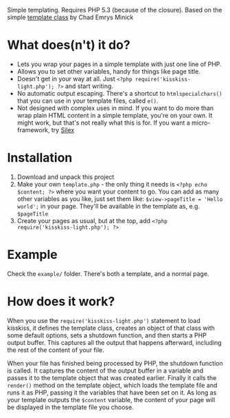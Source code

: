 Simple templating. Requires PHP 5.3 (because of the closure). Based on the 
simple [template class][1] by Chad Emrys Minick

[1]: http://codeangel.org/articles/simple-php-template-engine.html


What does(n't) it do?
=====================

* Lets you wrap your pages in a simple template with just one line of PHP.
* Allows you to set other variables, handy for things like page title.
* Doesn't get in your way at all. Just `<?php require('kisskiss-light.php'); ?>`
  and start writing.
* No automatic output escaping. There's a shortcut to `htmlspecialchars()`
  that you can use in your template files, called `e()`.
* Not designed with complex uses in mind. If you want to do more than wrap
  plain HTML content in a simple template, you're on your own. It might 
  work, but that's not really what this is for. If you want a 
  micro-framework, try [Silex][]

[Silex]: http://silex-project.org/


Installation
============

1. Download and unpack this project
2. Make your own `template.php` - the only thing it needs is
   `<?php echo $content; ?>` where you want your content to go. You can add
   as many other variables as you like, just set them like:
   `$view->pageTitle = 'Hello world';` in your page. They'll be available in
   the template as, e.g. `$pageTitle`
3. Create your pages as usual, but at the top, add 
   `<?php require('kisskiss-light.php'); ?>`


Example
=======

Check the `example/` folder. There's both a template, and a normal page.


How does it work?
=================

When you use the `require('kisskiss-light.php')` statement to load
kisskiss, it defines the template class, creates an object of that class
with some default options, sets a shutdown function, and then starts a PHP
output buffer. This captures all the output that happens afterward, 
including the rest of the content of your file.

When your file has finished being processed by PHP, the shutdown function
is called. It captures the content of the output buffer in a variable and
passes it to the template object that was created earlier. Finally it calls
the `render()` method on the template object, which loads the template file
and runs it as PHP, passing it the variables that have been set on it. As
long as your template outputs the `$content` variable, the content of your
page will be displayed in the template file you choose.


